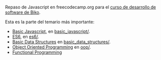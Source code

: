 Repaso de Javascript en freecodecamp.org para el [curso de desarrollo de software de Biko](https://www.biko2.com/curso-desarrollo-software/).

Esta es la parte del temario más importante:

  - [Basic Javascript](https://www.freecodecamp.org/learn/javascript-algorithms-and-data-structures/#basic-javascript), en [basic_javascript/](basic_javascript/).
  - [ES6](https://www.freecodecamp.org/learn/javascript-algorithms-and-data-structures/#es6), en [es6/](es6).
  - [Basic Data Structures](https://www.freecodecamp.org/learn/javascript-algorithms-and-data-structures/#basic-data-structures) en [basic_data_structures/](basic_data_structures/).
  - [Object Oriented Programming](https://www.freecodecamp.org/learn/javascript-algorithms-and-data-structures/#object-oriented-programming) en [oop/](oop/).
  - [Functional Programming](https://www.freecodecamp.org/learn/javascript-algorithms-and-data-structures/#functional-programming)
